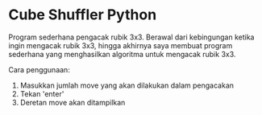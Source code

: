 # Cube Shuffler Python
Program sederhana pengacak rubik 3x3. Berawal dari kebingungan ketika ingin mengacak rubik 3x3, hingga akhirnya saya membuat program sederhana yang menghasilkan algoritma untuk mengacak rubik 3x3.

Cara penggunaan:
1. Masukkan jumlah move yang akan dilakukan dalam pengacakan
2. Tekan 'enter'
3. Deretan move akan ditampilkan
